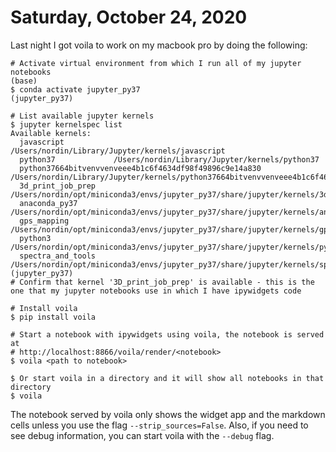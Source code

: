 
# Saturday, October 24, 2020

Last night I got voila to work on my macbook pro by doing the following:

    # Activate virtual environment from which I run all of my jupyter notebooks
    (base)
    $ conda activate jupyter_py37
    (jupyter_py37)
    
    # List available jupyter kernels
    $ jupyter kernelspec list
    Available kernels:
      javascript           /Users/nordin/Library/Jupyter/kernels/javascript
      python37             /Users/nordin/Library/Jupyter/kernels/python37
      python37664bitvenvvenveee4b1c6f4634df98f49896c9e14a830 /Users/nordin/Library/Jupyter/kernels/python37664bitvenvvenveee4b1c6f4634df98f49896c9e14a830
      3d_print_job_prep   /Users/nordin/opt/miniconda3/envs/jupyter_py37/share/jupyter/kernels/3d_print_job_prep
      anaconda_py37       /Users/nordin/opt/miniconda3/envs/jupyter_py37/share/jupyter/kernels/anaconda_py37
      gps_mapping         /Users/nordin/opt/miniconda3/envs/jupyter_py37/share/jupyter/kernels/gps_mapping
      python3             /Users/nordin/opt/miniconda3/envs/jupyter_py37/share/jupyter/kernels/python3
      spectra_and_tools   /Users/nordin/opt/miniconda3/envs/jupyter_py37/share/jupyter/kernels/spectra_and_tools
    (jupyter_py37)
    # Confirm that kernel '3D_print_job_prep' is available - this is the one that my jupyter notebooks use in which I have ipywidgets code
    
    # Install voila
    $ pip install voila
    
    # Start a notebook with ipywidgets using voila, the notebook is served at
    # http://localhost:8866/voila/render/<notebook>
    $ voila <path to notebook>
    
    $ Or start voila in a directory and it will show all notebooks in that directory
    $ voila
    
The notebook served by voila only shows the widget app and the markdown cells unless you use the flag `--strip_sources=False`. Also, if you need to see debug information, you can start voila with the `--debug` flag.

